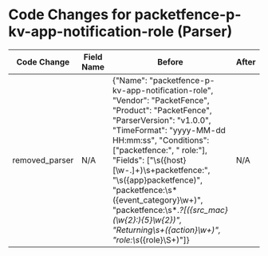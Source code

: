 # Code Changes for packetfence-p-kv-app-notification-role (Parser)

| Code Change | Field Name | Before | After |
|-------------|------------|--------|-------|
| removed_parser | N/A | {"Name": "packetfence-p-kv-app-notification-role", "Vendor": "PacketFence", "Product": "PacketFence", "ParserVersion": "v1.0.0", "TimeFormat": "yyyy-MM-dd HH:mm:ss", "Conditions": ["packetfence:", " role:"], "Fields": ["\s({host}[\w\-.]+)\s+packetfence:", "\s({app}packetfence)", "packetfence:\s*({event_category}\w+)", "packetfence:\s*.*?\[({src_mac}(\w{2}:){5}\w{2})", "Returning\s+({action}\w+)", "role:\s*({role}\S+)"]} | N/A |